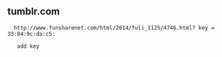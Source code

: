 ## tumblr.com
   
      http://www.funsharenet.com/html/2014/fuli_1125/4746.html? key = 33:04:9c:da:c5: 
      
       add key
   
   
   
   
